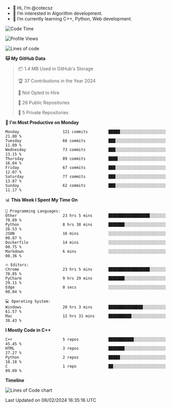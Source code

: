- 👋 Hi, I’m @cotecsz
- 👀 I’m interested in Algorithm development.
- 🌱 I’m currently learning C++, Python, Web development.

<!---
cotecsz/cotecsz is a ✨ special ✨ repository because its `README.md` (this file) appears on your GitHub profile.
You can click the Preview link to take a look at your changes.
--->

<!--START_SECTION:waka-->
![Code Time](http://img.shields.io/badge/Code%20Time-490%20hrs%2042%20mins-blue)

![Profile Views](http://img.shields.io/badge/Profile%20Views-1-blue)

![Lines of code](https://img.shields.io/badge/From%20Hello%20World%20I%27ve%20Written-1.2%20million%20lines%20of%20code-blue)

**🐱 My GitHub Data** 

> 📦 1.4 MB Used in GitHub's Storage 
 > 
> 🏆 37 Contributions in the Year 2024
 > 
> 🚫 Not Opted to Hire
 > 
> 📜 26 Public Repositories 
 > 
> 🔑 5 Private Repositories 
 > 
📅 **I'm Most Productive on Monday** 

```text
Monday                   121 commits         █████░░░░░░░░░░░░░░░░░░░░   21.80 % 
Tuesday                  66 commits          ███░░░░░░░░░░░░░░░░░░░░░░   11.89 % 
Wednesday                73 commits          ███░░░░░░░░░░░░░░░░░░░░░░   13.15 % 
Thursday                 89 commits          ████░░░░░░░░░░░░░░░░░░░░░   16.04 % 
Friday                   67 commits          ███░░░░░░░░░░░░░░░░░░░░░░   12.07 % 
Saturday                 77 commits          ███░░░░░░░░░░░░░░░░░░░░░░   13.87 % 
Sunday                   62 commits          ███░░░░░░░░░░░░░░░░░░░░░░   11.17 % 
```


📊 **This Week I Spent My Time On** 

```text
💬 Programming Languages: 
Other                    23 hrs 5 mins       ██████████████████░░░░░░░   70.89 % 
Python                   8 hrs 38 mins       ███████░░░░░░░░░░░░░░░░░░   26.53 % 
JSON                     16 mins             ░░░░░░░░░░░░░░░░░░░░░░░░░   00.87 % 
Dockerfile               14 mins             ░░░░░░░░░░░░░░░░░░░░░░░░░   00.75 % 
Markdown                 6 mins              ░░░░░░░░░░░░░░░░░░░░░░░░░   00.36 % 

🔥 Editors: 
Chrome                   23 hrs 5 mins       ██████████████████░░░░░░░   70.85 % 
PyCharm                  9 hrs 29 mins       ███████░░░░░░░░░░░░░░░░░░   29.11 % 
Edge                     0 secs              ░░░░░░░░░░░░░░░░░░░░░░░░░   00.04 % 

💻 Operating System: 
Windows                  20 hrs 3 mins       ███████████████░░░░░░░░░░   61.57 % 
Mac                      12 hrs 31 mins      ██████████░░░░░░░░░░░░░░░   38.43 % 
```

**I Mostly Code in C++** 

```text
C++                      5 repos             ███████████░░░░░░░░░░░░░░   45.45 % 
HTML                     3 repos             ███████░░░░░░░░░░░░░░░░░░   27.27 % 
Python                   2 repos             █████░░░░░░░░░░░░░░░░░░░░   18.18 % 
C                        1 repo              ██░░░░░░░░░░░░░░░░░░░░░░░   09.09 % 
```



**Timeline**

![Lines of Code chart](https://raw.githubusercontent.com/cotecsz/cotecsz/master/assets/bar_graph.png)


 Last Updated on 06/02/2024 16:35:16 UTC
<!--END_SECTION:waka-->
